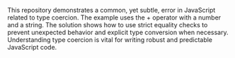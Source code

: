 This repository demonstrates a common, yet subtle, error in JavaScript related to type coercion. The example uses the + operator with a number and a string.  The solution shows how to use strict equality checks to prevent unexpected behavior and explicit type conversion when necessary.  Understanding type coercion is vital for writing robust and predictable JavaScript code.